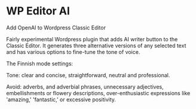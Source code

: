 # WP Editor AI
Add OpenAI to Wordpress Classic Editor

Fairly experimental Wordpress plugin that adds AI writer button to the Classic Editor. It generates three alternative versions of any selected text and has various options to fine-tune the tone of voice.

The Finnish mode settings:

Tone: 
clear and concise, straightforward, neutral and professional.

Avoid: 
adverbs, and adverbial phrases, unnecessary adjectives, embellishments or flowery descriptions, over-enthusiastic expressions like 'amazing,' 'fantastic,' or excessive positivity.
